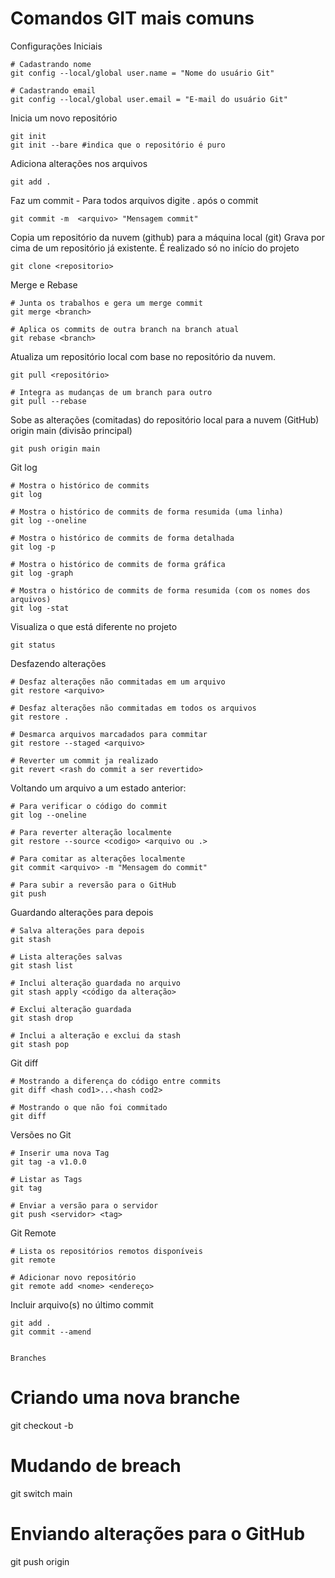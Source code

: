 # Comandos GIT mais comuns

Configurações Iniciais
```
# Cadastrando nome
git config --local/global user.name = "Nome do usuário Git" 

# Cadastrando email
git config --local/global user.email = "E-mail do usuário Git"

```

Inicia um novo repositório
```
git init
git init --bare #indica que o repositório é puro
```

Adiciona alterações nos arquivos
```
git add .
```

Faz um commit - Para todos arquivos digite . após o commit
```
git commit -m  <arquivo> "Mensagem commit"
```

Copia um repositório da nuvem (github) para a máquina local (git)
Grava por cima de um repositório já existente.
É realizado só no início do projeto
```
git clone <repositorio>
```

Merge e Rebase
```
# Junta os trabalhos e gera um merge commit
git merge <branch>

# Aplica os commits de outra branch na branch atual
git rebase <branch>
```

Atualiza um repositório local com base no repositório da nuvem.
```
git pull <repositório>

# Integra as mudanças de um branch para outro
git pull --rebase
```

Sobe as alterações (comitadas) do repositório local para a nuvem (GitHub)
origin main (divisão principal)
```
git push origin main
```

Git log
```
# Mostra o histórico de commits
git log

# Mostra o histórico de commits de forma resumida (uma linha)
git log --oneline

# Mostra o histórico de commits de forma detalhada
git log -p

# Mostra o histórico de commits de forma gráfica
git log -graph

# Mostra o histórico de commits de forma resumida (com os nomes dos arquivos)
git log -stat
```

Visualiza o que está diferente no projeto
```
git status
```

Desfazendo alterações
```
# Desfaz alterações não commitadas em um arquivo
git restore <arquivo>

# Desfaz alterações não commitadas em todos os arquivos
git restore .

# Desmarca arquivos marcadados para commitar
git restore --staged <arquivo>

# Reverter um commit ja realizado
git revert <rash do commit a ser revertido>
```

Voltando um arquivo a um estado anterior:
```
# Para verificar o código do commit
git log --oneline

# Para reverter alteração localmente
git restore --source <codigo> <arquivo ou .>

# Para comitar as alterações localmente
git commit <arquivo> -m "Mensagem do commit"

# Para subir a reversão para o GitHub
git push
```

Guardando alterações para depois
```
# Salva alterações para depois
git stash

# Lista alterações salvas
git stash list

# Inclui alteração guardada no arquivo
git stash apply <código da alteração>

# Exclui alteração guardada
git stash drop

# Inclui a alteração e exclui da stash
git stash pop
```

Git diff
```
# Mostrando a diferença do código entre commits
git diff <hash cod1>...<hash cod2>

# Mostrando o que não foi commitado
git diff
```

Versões no Git
```
# Inserir uma nova Tag
git tag -a v1.0.0

# Listar as Tags
git tag

# Enviar a versão para o servidor
git push <servidor> <tag>
```

Git Remote
```
# Lista os repositórios remotos disponíveis
git remote

# Adicionar novo repositório
git remote add <nome> <endereço>
```

Incluir arquivo(s) no último commit
```
git add .
git commit --amend


Branches
```
# Criando uma nova branche
git checkout -b <nome>

# Mudando de breach
git switch main

# Enviando alterações para o GitHub
git push origin <nome da branche>

```
